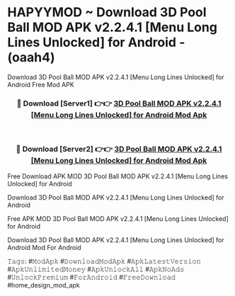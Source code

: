 # HAPYYMOD ~ Download 3D Pool Ball MOD APK v2.2.4.1 [Menu Long Lines Unlocked] for Android - (oaah4)
Download 3D Pool Ball MOD APK v2.2.4.1 [Menu Long Lines Unlocked] for Android Free Mod APK

<div align="center">
<h3>🔴 Download [Server1] 👉👉 <a href="https://apk-comot.site?title=3D_Pool_Ball_MOD_APK_v2.2.4.1_[Menu_Long_Lines_Unlocked]_for_Android">3D Pool Ball MOD APK v2.2.4.1 [Menu Long Lines Unlocked] for Android Mod Apk</a></h3><br>

<h3>🔴 Download [Server2] 👉👉 <a href="https://apk-comot.site?title=3D_Pool_Ball_MOD_APK_v2.2.4.1_[Menu_Long_Lines_Unlocked]_for_Android">3D Pool Ball MOD APK v2.2.4.1 [Menu Long Lines Unlocked] for Android Mod Apk</a></h3>
</div>


Free Download APK MOD 3D Pool Ball MOD APK v2.2.4.1 [Menu Long Lines Unlocked] for Android

Download 3D Pool Ball MOD APK v2.2.4.1 [Menu Long Lines Unlocked] for Android 

Free APK MOD 3D Pool Ball MOD APK v2.2.4.1 [Menu Long Lines Unlocked] for Android 

Download 3D Pool Ball MOD APK v2.2.4.1 [Menu Long Lines Unlocked] for Android Mod For Android

𝚃𝚊𝚐𝚜: #𝙼𝚘𝚍𝙰𝚙𝚔 #𝙳𝚘𝚠𝚗𝚕𝚘𝚊𝚍𝙼𝚘𝚍𝙰𝚙𝚔 #𝙰𝚙𝚔𝙻𝚊𝚝𝚎𝚜𝚝𝚅𝚎𝚛𝚜𝚒𝚘𝚗 #𝙰𝚙𝚔𝚄𝚗𝚕𝚒𝚖𝚒𝚝𝚎𝚍𝙼𝚘𝚗𝚎𝚢 #𝙰𝚙𝚔𝚄𝚗𝚕𝚘𝚌𝚔𝙰𝚕𝚕 #𝙰𝚙𝚔𝙽𝚘𝙰𝚍𝚜 #𝚄𝚗𝚕𝚘𝚌𝚔𝙿𝚛𝚎𝚖𝚒𝚞𝚖 #𝙵𝚘𝚛𝙰𝚗𝚍𝚛𝚘𝚒𝚍 #𝙵𝚛𝚎𝚎𝙳𝚘𝚠𝚗𝚕𝚘𝚊𝚍 #home_design_mod_apk